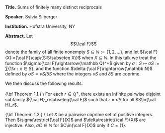 **Title.** Sums of finitely many distinct reciprocals

**Speaker.** Sylvia Silberger

**Institution.** Hofstra University, NY

**Abstract.** Let $${\cal F}$$ denote the family of all finite nonempty $S\subseteq{\mathbb N}:=\{1,2,\ldots\}$, and let ${\cal F}(X):={\cal F}\cap\{S:S\subseteq X\}$ when $X\subseteq{\mathbb N}$. 
In this talk we treat the function $\sigma:{\cal F}\rightarrow{\mathbb Q}^+$ given by $\sigma:S\mapsto\sigma S :=\sum\{1/x:x\in S\}$, and the function $\delta:{\cal F}\rightarrow{\mathbb N}$ 
defined by $\sigma S = \nu S/\delta S$ where the integers $\nu S$ and $\delta S$ are coprime. 

We then discuss the following results.

{\bf Theorem 1.1.} \ For each $r\in{\mathbb Q}^+$, there exists an infinite pairwise disjoint subfamily ${\cal H}_r\subseteq{\cal F}$ such that $r=\sigma S$ for all $S\in{\cal H}_r$. 

{\bf Theorem 1.2.} \ Let $X$ be a pairwise coprime set of positive integers. Then $\sigma\restrict{\cal F}(X)$ and $\delta\restrict{\cal F}(X)$ are injective. Also, $\sigma C\in{\mathbb N}$ for 
$C\in{\cal F}(X)$ only if $C=\{1\}$.
